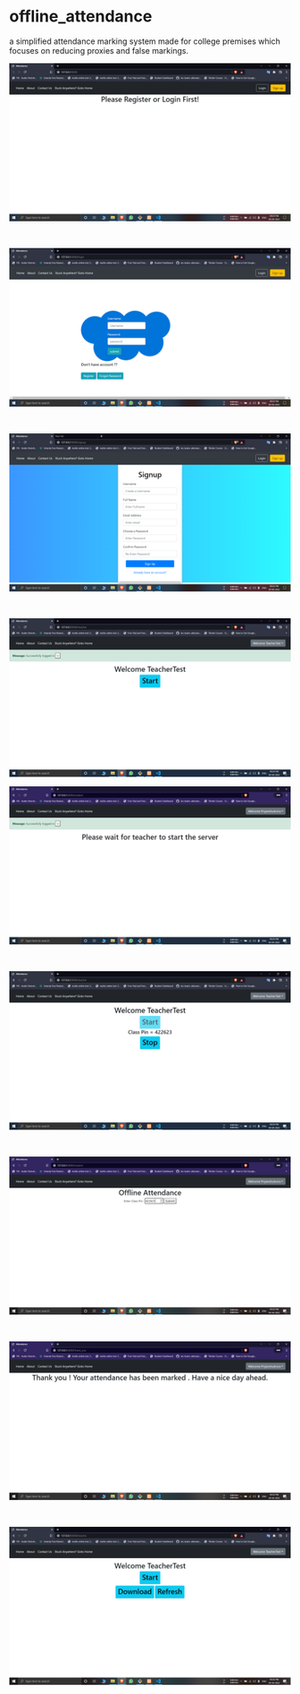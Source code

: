 # offline_attendance
a simplified attendance marking system made for college premises which focuses on reducing proxies and false markings.

![user landing page](/Screenshot%20(62).png)

<br>

![user login page](/Screenshot%20(63).png)

<br>

![student signup page](/Screenshot%20(64).png)

<br>

![staff login](/Screenshot%20(65).png)
<br>

![student landing page](/Screenshot%20(66).png)

<br>

![staff main page](/Screenshot%20(67).png)

<br>


![otp entry page](/Screenshot%20(68).png)

<br>

![acknowledgement page](/Screenshot%20(69).png)

<br>


![staff download page](/Screenshot%20(70).png)

<br>
